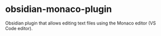 # obsidian-monaco-plugin
Obsidian plugin that allows editing text files using the Monaco editor (VS Code editor).
